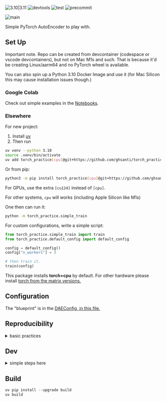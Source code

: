 ![3.10|3.11](https://img.shields.io/badge/Python-3.10_|_3.11_|_3.12-blue)
![devtools](https://img.shields.io/badge/astral-uv_ruff-orange)
![test](https://img.shields.io/badge/test-pytest-blue)
![precommit](https://img.shields.io/badge/pre_commit-blue)

![main](https://img.shields.io/badge/version-0.0.1-red)

Simple PyTorch AutoEncoder to play with.

## Set Up

Important note. Repo can be created from devcontainer (codespace or vscode devcontainers), but not on Mac M1s and such. That is because it'd be creating Linux/aarm64 and no PyTorch wheel is available.

You can also spin up a Python 3.10 Docker Image and use it (for Mac Silicon this may cause installation issues though.)

### Google Colab

Check out simple examples in the [Notebooks](./notebooks/).

### Elsewhere

For new project:

1. Install [uv](https://docs.astral.sh/uv/getting-started/installation/)
2. Then run

```bash
uv venv --python 3.10
source .venv/bin/activate
uv add torch_practice[cpu]@git+https://github.com/ghsanti/torch_practice@dev
```

Or from pip:

```bash
python3 -m pip install torch_practice[cpu]@git+https://github.com/ghsanti/torch_practice@dev
```

For GPUs, use the extra `[cu124]` instead of `[cpu]`.

For other systems, `cpu` will works (including Apple Silicon like M1s)



One then can run it:
```bash
python -m torch_practice.simple_train
```

For custom configurations, write a simple script:

```python
from torch_practice.simple_train import train
from torch_practice.default_config import default_config

config = default_config()
config["n_workers"] = 3

# then train it.
train(config)
```


This package installs **torch+cpu** by default. For other hardware please install [torch from the matrix versions.](https://pytorch.org/get-started/locally/)


## Configuration

The "blueprint" is in the [DAEConfig, in this file.](./src/torch_practice/main_types.py)

## Reproducibility

<details>
<summary>basic practices</summary>
From the [docs](https://pytorch.org/docs/stable/notes/randomness.html):

> Completely reproducible results are not guaranteed across PyTorch releases, individual commits, or different platforms.

To control the sources of randomness one can pass a seed to the configuration dictionary. This controls some ops and dataloading.
</details>

## Dev

<details>
<summary>simple steps here</summary>
1. Fork
2. Clone your fork and run
```bash
pip install uv
uv venv
source .venv/bin/activate
uv sync --all-extras
# non-cpu users need extra torch installs.
```

Checking out to a Codespace it installs everything. Activate the venv using:

```bash
source .venv/bin/activate
```

* In both cases, remember to select the `.venv` python-interpreter in VSCode.
* Use absolute imports.

</details>

## Build

```python
uv pip install --upgrade build
uv build
```
